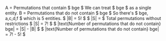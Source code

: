 A = Permutations that contain $ bge $ 
We can treat $ bge $ as a single entity. 
B = Permutations that do not contain $ bge $ 
So there's $ bge, a,c,d,f $ which is 5 entities. 
$ |B| = 5! $ 
$ |S| = $ Total permutations without restrictions 
$ |S| = 7! $ 
$ |text{Number of permutations that do not contain} bge| = |S| - |B| $ 
$ |text{Number of permutations that do not contain} bge| = 7! - 5! $
